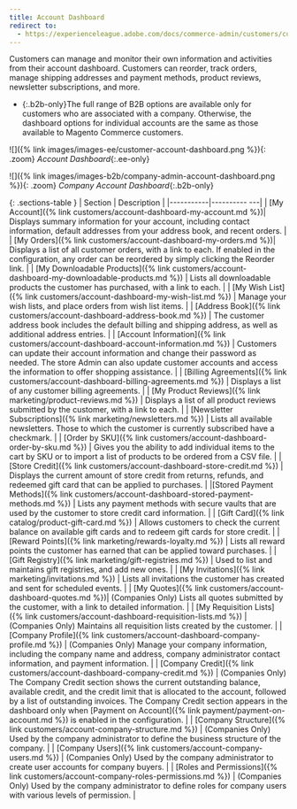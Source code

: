 ```yaml
---
title: Account Dashboard
redirect to:
  - https://experienceleague.adobe.com/docs/commerce-admin/customers/customer-accounts/storefront/account-dashboard.html
---
```


Customers can manage and monitor their own information and activities from their account dashboard. Customers can reorder, track orders, manage shipping addresses and payment methods, product reviews, newsletter subscriptions, and more.

- {:.b2b-only}The full range of B2B options are available only for customers who are associated with a company. Otherwise, the dashboard options for individual accounts are the same as those available to Magento Commerce customers.

![]({% link images/images-ee/customer-account-dashboard.png %}){: .zoom}
_Account Dashboard_{:.ee-only}

![]({% link images/images-b2b/company-admin-account-dashboard.png %}){: .zoom}
_Company Account Dashboard_{:.b2b-only}

{: .sections-table }
| Section   | Description  |
|-----------|---------- ---|
| [My Account]({% link customers/account-dashboard-my-account.md %})| Displays summary information for your account, including contact information, default addresses from your address book, and recent orders. |
| [My Orders]({% link customers/account-dashboard-my-orders.md %})| Displays a list of all customer orders, with a link to each. If enabled in the configuration, any order can be reordered by simply clicking the Reorder link. |
| [My Downloadable Products]({% link customers/account-dashboard-my-downloadable-products.md %}) | Lists all downloadable products the customer has purchased, with a link to each.  |
| [My Wish List]({% link customers/account-dashboard-my-wish-list.md %})  | Manage your wish lists, and place orders from wish list items. |
| [Address Book]({% link customers/account-dashboard-address-book.md %})  | The customer address book includes the default billing and shipping address, as well as additional address entries. |
| [Account Information]({% link customers/account-dashboard-account-information.md %}) | Customers can update their account information and change their password as needed. The store Admin can also update customer accounts and access the information to offer shopping assistance.  |
| [Billing Agreements]({% link customers/account-dashboard-billing-agreements.md %}) | Displays a list of any customer billing agreements. |
| [My Product Reviews]({% link marketing/product-reviews.md %}) | Displays a list of all product reviews submitted by the customer, with a link to each.  |
| [Newsletter Subscriptions]({% link marketing/newsletters.md %})  | Lists all available newsletters. Those to which the customer is currently subscribed have a checkmark. |
| <span class="ee-only">[Order by SKU]({% link customers/account-dashboard-order-by-sku.md %})</span> | Gives you the ability to add individual items to the cart by SKU or to import a list of products to be ordered from a CSV file. |
| <span class="ee-only">[Store Credit]({% link customers/account-dashboard-store-credit.md %})</span> | Displays the current amount of store credit from returns, refunds, and redeemed gift card that can be applied to purchases.  |
|[Stored Payment Methods]({% link customers/account-dashboard-stored-payment-methods.md %}) | Lists any payment methods with secure vaults that are used by the customer to store credit card information.  |
| <span class="ee-only">[Gift Card]({% link catalog/product-gift-card.md %})</span> | Allows customers to check the current balance on available gift cards and to redeem gift cards for store credit. |
| <span class="ee-only">[Reward Points]({% link marketing/rewards-loyalty.md %})</span> | Lists all reward points the customer has earned that can be applied toward purchases.   |
| <span class="ee-only">[Gift Registry]({% link marketing/gift-registries.md %})</span> | Used to list and maintains gift registries, and  add new ones. |
| <span class="ee-only">[My Invitations]({% link marketing/invitations.md %})</span> | Lists all invitations the customer has created and sent for scheduled events. |
| <span class="b2b-only">[My Quotes]({% link customers/account-dashboard-quotes.md %})| (Companies Only) Lists all quotes submitted by the customer, with a link to detailed information. |
| <span class="b2b-only">[My Requisition Lists]({% link customers/account-dashboard-requisition-lists.md %})</span> | (Companies Only) Maintains all requisition lists created by the customer.  |
| <span class="b2b-only">[Company Profile]({% link customers/account-dashboard-company-profile.md %})</span> | (Companies Only) Manage your company information, including the company name and address, company administrator contact information, and payment information.  |
| <span class="b2b-only">[Company Credit]({% link customers/account-dashboard-company-credit.md %})</span>  | (Companies Only) The Company Credit section shows the current outstanding balance, available credit, and the credit limit that is allocated to the account, followed by a list of outstanding invoices. The Company Credit section appears in the dashboard only when [Payment on Account]({% link payment/payment-on-account.md %}) is enabled in the configuration. |
| <span class="b2b-only">[Company Structure]({% link customers/account-company-structure.md %})</span> | (Companies Only) Used by the company administrator to define the business structure of the company.  |
| <span class="b2b-only">[Company Users]({% link customers/account-company-users.md %})</span> | (Companies Only) Used by the company administrator to create user accounts for company buyers.  |
| <span class="b2b-only">[Roles and Permissions]({% link customers/account-company-roles-permissions.md %})</span> | (Companies Only) Used by the company administrator to define roles for company users with various levels of permission. |

<!--
  This is a style declaration so that section names in column 1 are not wrapped by table auto styling for column widths.
-->
<style>
.sections-table td:first-of-type {
  width: 200px;
}
</style>